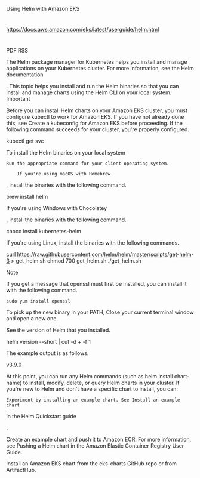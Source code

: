 Using Helm with Amazon EKS

##
#
https://docs.aws.amazon.com/eks/latest/userguide/helm.html
#
##


PDF
RSS

The Helm package manager for Kubernetes helps you install and manage applications on your Kubernetes cluster. For more information, see the Helm documentation

. This topic helps you install and run the Helm binaries so that you can install and manage charts using the Helm CLI on your local system.
Important

Before you can install Helm charts on your Amazon EKS cluster, you must configure kubectl to work for Amazon EKS. If you have not already done this, see Create a kubeconfig for Amazon EKS before proceeding. If the following command succeeds for your cluster, you're properly configured.

kubectl get svc

To install the Helm binaries on your local system

    Run the appropriate command for your client operating system.

        If you're using macOS with Homebrew

, install the binaries with the following command.

brew install helm

If you're using Windows with Chocolatey

, install the binaries with the following command.

choco install kubernetes-helm

If you're using Linux, install the binaries with the following commands.

curl https://raw.githubusercontent.com/helm/helm/master/scripts/get-helm-3 > get_helm.sh
chmod 700 get_helm.sh
./get_helm.sh

Note

If you get a message that openssl must first be installed, you can install it with the following command.

    sudo yum install openssl

To pick up the new binary in your PATH, Close your current terminal window and open a new one.

See the version of Helm that you installed.

helm version --short | cut -d + -f 1

The example output is as follows.

v3.9.0

At this point, you can run any Helm commands (such as helm install chart-name) to install, modify, delete, or query Helm charts in your cluster. If you're new to Helm and don't have a specific chart to install, you can:

    Experiment by installing an example chart. See Install an example chart

in the Helm Quickstart guide

.

Create an example chart and push it to Amazon ECR. For more information, see Pushing a Helm chart in the Amazon Elastic Container Registry User Guide.

Install an Amazon EKS chart from the eks-charts
GitHub repo or from ArtifactHub.
